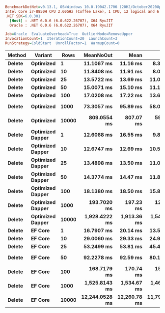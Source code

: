 ``` ini

BenchmarkDotNet=v0.13.1, OS=Windows 10.0.19042.1706 (20H2/October2020Update)
Intel Core i7-8850H CPU 2.60GHz (Coffee Lake), 1 CPU, 12 logical and 6 physical cores
.NET SDK=6.0.301
  [Host] : .NET 6.0.6 (6.0.622.26707), X64 RyuJIT
  Oracle : .NET 6.0.6 (6.0.622.26707), X64 RyuJIT

Job=Oracle  EvaluateOverhead=True  OutlierMode=RemoveUpper  
InvocationCount=1  IterationCount=20  LaunchCount=3  
RunStrategy=ColdStart  UnrollFactor=1  WarmupCount=0  

```
|      Method |         Variant |  Rows |      MeanNoOut |         Mean |           Min |           Q1 |       Median |           Q3 |          Max |
|------------ |---------------- |------ |---------------:|-------------:|--------------:|-------------:|-------------:|-------------:|-------------:|
| **Delete** |       **Optimized** |     **1** |     **11.1067 ms** |     **11.16 ms** |      **8.341 ms** |     **10.09 ms** |     **11.10 ms** |     **12.08 ms** |     **14.84 ms** |
| **Delete** |       **Optimized** |    **10** |     **11.8408 ms** |     **11.91 ms** |      **8.046 ms** |     **10.83 ms** |     **11.67 ms** |     **12.83 ms** |     **16.44 ms** |
| **Delete** |       **Optimized** |    **25** |     **13.5722 ms** |     **13.69 ms** |     **11.050 ms** |     **12.81 ms** |     **13.67 ms** |     **14.43 ms** |     **17.29 ms** |
| **Delete** |       **Optimized** |    **50** |     **15.0071 ms** |     **15.10 ms** |     **11.118 ms** |     **13.60 ms** |     **15.10 ms** |     **16.26 ms** |     **21.16 ms** |
| **Delete** |       **Optimized** |   **100** |     **17.0208 ms** |     **17.22 ms** |     **13.655 ms** |     **15.87 ms** |     **16.75 ms** |     **18.44 ms** |     **24.23 ms** |
| **Delete** |       **Optimized** |  **1000** |     **73.3057 ms** |     **95.89 ms** |     **58.031 ms** |     **64.90 ms** |     **73.03 ms** |     **88.58 ms** |    **220.45 ms** |
| **Delete** |       **Optimized** | **10000** |    **809.0554 ms** |    **807.07 ms** |    **598.810 ms** |    **754.28 ms** |    **801.18 ms** |    **872.54 ms** |  **1,111.19 ms** |
| **Delete** | **Optimized Dapper** |     **1** |     **12.6068 ms** |     **16.55 ms** |      **9.851 ms** |     **11.73 ms** |     **12.42 ms** |     **14.27 ms** |     **74.47 ms** |
| **Delete** | **Optimized Dapper** |    **10** |     **12.6747 ms** |     **12.69 ms** |     **10.572 ms** |     **12.01 ms** |     **12.64 ms** |     **13.34 ms** |     **15.69 ms** |
| **Delete** | **Optimized Dapper** |    **25** |     **13.4898 ms** |     **13.50 ms** |     **11.087 ms** |     **12.67 ms** |     **13.50 ms** |     **14.34 ms** |     **17.94 ms** |
| **Delete** | **Optimized Dapper** |    **50** |     **14.3774 ms** |     **14.47 ms** |     **11.849 ms** |     **13.78 ms** |     **14.37 ms** |     **15.00 ms** |     **17.85 ms** |
| **Delete** | **Optimized Dapper** |   **100** |     **18.1380 ms** |     **18.50 ms** |     **15.816 ms** |     **17.00 ms** |     **18.17 ms** |     **19.71 ms** |     **23.13 ms** |
| **Delete** | **Optimized Dapper** |  **1000** |    **193.7020 ms** |    **197.23 ms** |    **126.406 ms** |    **178.44 ms** |    **194.87 ms** |    **203.31 ms** |    **267.15 ms** |
| **Delete** | **Optimized Dapper** | **10000** |  **1,928.4222 ms** |  **1,913.36 ms** |  **1,542.489 ms** |  **1,803.57 ms** |  **1,922.37 ms** |  **2,036.13 ms** |  **2,248.18 ms** |
| **Delete** |          **EF Core** |     **1** |     **16.7907 ms** |     **20.14 ms** |     **13.566 ms** |     **15.08 ms** |     **16.17 ms** |     **20.62 ms** |     **50.01 ms** |
| **Delete** |          **EF Core** |    **10** |     **29.0060 ms** |     **29.33 ms** |     **24.918 ms** |     **27.75 ms** |     **29.14 ms** |     **30.11 ms** |     **38.83 ms** |
| **Delete** |          **EF Core** |    **25** |     **53.2499 ms** |     **53.81 ms** |     **45.412 ms** |     **49.70 ms** |     **53.35 ms** |     **56.53 ms** |     **79.71 ms** |
| **Delete** |          **EF Core** |    **50** |     **92.2278 ms** |     **92.59 ms** |     **80.111 ms** |     **88.07 ms** |     **91.82 ms** |     **95.63 ms** |    **113.73 ms** |
| **Delete** |          **EF Core** |   **100** |    **168.7179 ms** |    **170.74 ms** |    **154.040 ms** |    **162.27 ms** |    **169.62 ms** |    **177.24 ms** |    **209.12 ms** |
| **Delete** |          **EF Core** |  **1000** |  **1,525.8143 ms** |  **1,534.67 ms** |  **1,468.682 ms** |  **1,503.25 ms** |  **1,520.86 ms** |  **1,556.77 ms** |  **1,649.89 ms** |
| **Delete** |          **EF Core** | **10000** | **12,244.0528 ms** | **12,260.78 ms** | **11,798.834 ms** | **12,136.94 ms** | **12,250.79 ms** | **12,352.95 ms** | **12,751.94 ms** |
